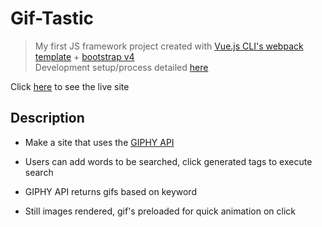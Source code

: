 # Gif-Tastic

> My first JS framework project created with [Vue.js CLI's webpack template](https://vuejs.org/v2/guide/installation.html#CLI) + [bootstrap v4](https://getbootstrap.com/)  
> Development setup/process detailed [here](https://github.com/BenRGarcia/Vue-CLI-Notes)

Click [here](https://benrgarcia.github.io/Gif-Tastic/) to see the live site

## Description

* Make a site that uses the [GIPHY API](https://developers.giphy.com/docs/)

* Users can add words to be searched, click generated tags to execute search 

* GIPHY API returns gifs based on keyword

* Still images rendered, gif's preloaded for quick animation on click